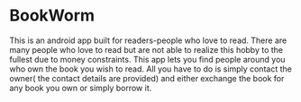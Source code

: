 # BookWorm

This is an android app built for readers-people who love to read. There are many people who love to read but are not able to realize this hobby to the fullest due to money constraints. This app lets you find people around you who own the book you wish to read. All you have to do is simply contact the owner( the contact details are provided) and either exchange the book for any book you own or simply borrow it.
